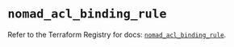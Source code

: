# `nomad_acl_binding_rule`

Refer to the Terraform Registry for docs: [`nomad_acl_binding_rule`](https://registry.terraform.io/providers/hashicorp/nomad/2.3.1/docs/resources/acl_binding_rule).
